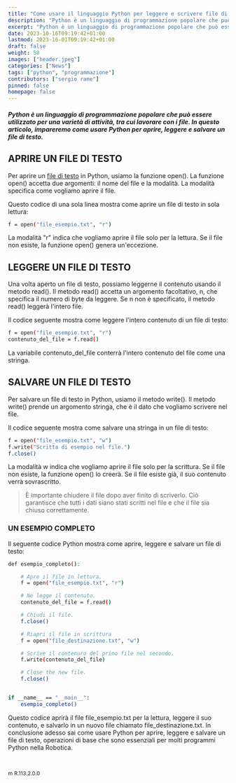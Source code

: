 ```yaml
---
title: "Come usare il linguaggio Python per leggere e scrivere file di testo"
description: "Python è un linguaggio di programmazione popolare che può essere utilizzato per una varietà di attività, tra cui lavorare con i file."
excerpt: "Python è un linguaggio di programmazione popolare che può essere utilizzato per una varietà di attività, tra cui lavorare con i file. In questo articolo, impareremo come usare Python per aprire, leggere e ..."
date: 2023-10-16T09:19:42+01:00
lastmod: 2023-16-01T09:19:42+01:00
draft: false
weight: 50
images: ["header.jpeg"]
categories: ["News"]
tags: ["python", "programmazione"]
contributors: ["sergio rame"]
pinned: false
homepage: false
---
```




##### Python è un linguaggio di programmazione popolare che può essere utilizzato per una varietà di attività, tra cui lavorare con i file. In questo articolo, impareremo come usare Python per aprire, leggere e salvare un file di testo.

## APRIRE UN FILE DI TESTO
Per aprire un <a href="https://it.wikipedia.org/wiki/File_di_testo" target="_blank" rel="noopener">file di testo</a> in Python, usiamo la funzione open(). La funzione open() accetta due argomenti: il nome del file e la modalità. La modalità specifica come vogliamo aprire il file.

Questo codice di una sola linea mostra come aprire un file di testo in sola lettura:

```bash
f = open("file_esempio.txt", "r")
```

La modalità "r" indica che vogliamo aprire il file solo per la lettura. Se il file non esiste, la funzione open() genera un'eccezione.

## LEGGERE UN FILE DI TESTO
Una volta aperto un file di testo, possiamo leggerne il contenuto usando il metodo read(). Il metodo read() accetta un argomento facoltativo, n, che specifica il numero di byte da leggere. Se n non è specificato, il metodo read() leggerà l'intero file.

Il codice seguente mostra come leggere l'intero contenuto di un file di testo:


```bash
f = open("file_esempio.txt", "r")
contenuto_del_file = f.read()
```

La variabile contenuto_del_file conterrà l'intero contenuto del file come una stringa.

## SALVARE UN FILE DI TESTO
Per salvare un file di testo in Python, usiamo il metodo write(). Il metodo write() prende un argomento stringa, che è il dato che vogliamo scrivere nel file.

Il codice seguente mostra come salvare una stringa in un file di testo:



```bash
f = open("file_esempio.txt", "w")
f.write("Scritta di esempio nel file.")
f.close()
```


La modalità w indica che vogliamo aprire il file solo per la scrittura. Se il file non esiste, la funzione open() lo creerà. Se il file esiste già, il suo contenuto verrà sovrascritto.

> È importante chiudere il file dopo aver finito di scriverlo. Ciò garantisce che tutti i dati siano stati scritti nel file e che il file sia chiuso correttamente.

### UN ESEMPIO COMPLETO
Il seguente codice Python mostra come aprire, leggere e salvare un file di testo:



```bash
def esempio_completo():

    # Apre il file in lettura.
    f = open("file_esempio.txt", "r")

    # Ne legge il contenuto.
    contenuto_del_file = f.read()

    # Chiudi il file.
    f.close()

    # Riapri il file in scrittura
    f = open("file_destinazione.txt", "w")

    # Scrive il contenuro del primo file nel secondo.
    f.write(contenuto_del_file)

    # Close the new file.
    f.close()


if __name__ == "__main__":
    esempio_completo()
```

Questo codice aprirà il file file_esempio.txt per la lettura, leggere il suo contenuto, e salvarlo in un nuovo file chiamato file_destinazione.txt. In conclusione adesso sai come usare Python per aprire, leggere e salvare un file di testo, operazioni di base che sono essenziali per molti programmi Python nella Robotica.

<br>
<p style="font-size: 12px;">m R.113.2.0.0</p>
<br>
